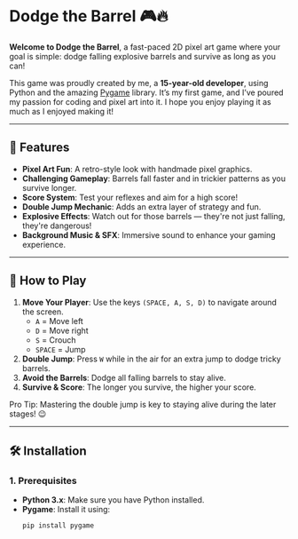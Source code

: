 # Dodge the Barrel 🎮🔥  

**Welcome to Dodge the Barrel**, a fast-paced 2D pixel art game where your goal is simple: dodge falling explosive barrels and survive as long as you can!  

This game was proudly created by me, a **15-year-old developer**, using Python and the amazing [Pygame](https://www.pygame.org/) library. It’s my first game, and I’ve poured my passion for coding and pixel art into it. I hope you enjoy playing it as much as I enjoyed making it!  

---

## 🎨 Features  
- **Pixel Art Fun**: A retro-style look with handmade pixel graphics.  
- **Challenging Gameplay**: Barrels fall faster and in trickier patterns as you survive longer.  
- **Score System**: Test your reflexes and aim for a high score!  
- **Double Jump Mechanic**: Adds an extra layer of strategy and fun.  
- **Explosive Effects**: Watch out for those barrels — they're not just falling, they're dangerous!  
- **Background Music & SFX**: Immersive sound to enhance your gaming experience.  

---

## 📜 How to Play  
1. **Move Your Player**: Use the keys `(SPACE, A, S, D)` to navigate around the screen.  
   - `A` = Move left  
   - `D` = Move right  
   - `S` = Crouch  
   - `SPACE` = Jump  
2. **Double Jump**: Press `W` while in the air for an extra jump to dodge tricky barrels.  
3. **Avoid the Barrels**: Dodge all falling barrels to stay alive.  
4. **Survive & Score**: The longer you survive, the higher your score.  

Pro Tip: Mastering the double jump is key to staying alive during the later stages! 😉  

---

## 🛠️ Installation  

### 1. Prerequisites  
- **Python 3.x**: Make sure you have Python installed.  
- **Pygame**: Install it using:  
  ```bash
  pip install pygame
